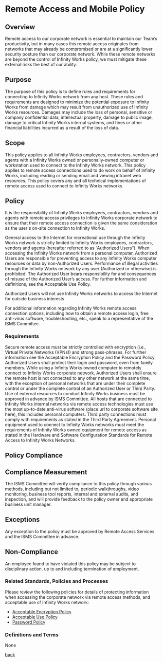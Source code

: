 # Remote Access and Mobile Policy

## Overview
Remote access to our corporate network is essential to maintain our Team’s productivity, but in many cases this remote access originates from networks that may already be compromised or are at a significantly lower security posture than our corporate network.  While these remote networks are beyond the control of Infinity Works policy, we must mitigate these external risks the best of our ability.

## Purpose
The purpose of this policy is to define rules and requirements for connecting to Infinity Works network from any host. These rules and requirements are designed to minimize the potential exposure to Infinity Works from damage which may result from unauthorized use of Infinity Works resources. Damages may include the loss of personal, sensitive or company confidential data, intellectual property, damage to public image, damage to critical Infinity Works internal systems, and fines or other financial liabilities incurred as a result of the loss of data.

## Scope
This policy applies to all Infinity Works employees, contractors, vendors and agents with a Infinity Works owned or personally-owned computer or workstation used to connect to the Infinity Works network. This policy applies to remote access connections used to do work on behalf of Infinity Works, including reading or sending email and viewing intranet web resources.  This policy covers any and all technical implementations of remote access used to connect to Infinity Works networks.

## Policy
It is the responsibility of Infinity Works employees, contractors, vendors and agents with remote access privileges to Infinity Works corporate network to ensure that their remote access connection is given the same consideration as the user's on-site connection to Infinity Works. 

General access to the Internet for recreational use through the Infinity Works network is strictly limited to Infinity Works employees, contractors, vendors and agents (hereafter referred to as “Authorized Users”).  When accessing the Infinity Works network from a personal computer, Authorized Users are responsible for preventing access to any Infinity Works computer resources or data by non-Authorized Users.  Performance of illegal activities through the Infinity Works network by any user (Authorized or otherwise) is prohibited.  The Authorized User bears responsibility for and consequences of misuse of the Authorized User’s access.  For further information and definitions, see the Acceptable Use Policy.

Authorized Users will not use Infinity Works networks to access the Internet for outside business interests.

For additional information regarding Infinity Works remote access connection options, including how to obtain a remote access login, free anti-virus software, troubleshooting, etc., speak to a representative of the ISMS Committee. 
             
### Requirements 
Secure remote access must be strictly controlled with encryption (i.e., Virtual Private Networks (VPNs)) and strong pass-phrases. For further information see the Acceptable Encryption Policy and the Password Policy. 
Authorized Users shall protect their login and password, even from family members. 
While using a Infinity Works owned computer to remotely connect to Infinity Works corporate network, Authorized Users shall ensure the remote host is not connected to any other network at the same time, with the exception of personal networks that are under their complete control or under the complete control of an Authorized User or Third Party. 
Use of external resources to conduct Infinity Works business must be approved in advance by ISMS Committee.
All hosts that are connected to Infinity Works internal networks via remote access technologies must use the most up-to-date anti-virus software (place url to corporate software site here), this includes personal computers. Third party connections must comply with requirements as stated in the Third Party Agreement. 
Personal equipment used to connect to Infinity Works networks must meet the requirements of Infinity Works owned equipment for remote access as stated in the Hardware and Software Configuration Standards for Remote Access to Infinity Works Networks. 

## Policy Compliance

## Compliance Measurement
The ISMS Committee will verify compliance to this policy through various methods, including but not limited to, periodic walkthroughs, video monitoring, business tool reports, internal and external audits, and inspection, and will provide feedback to the policy owner and appropriate business unit manager. 

## Exceptions
Any exception to the policy must be approved by Remote Access Services and the ISMS Committee in advance. 

## Non-Compliance
An employee found to have violated this policy may be subject to disciplinary action, up to and including termination of employment. 
   
   
### Related Standards, Policies and Processes
Please review the following policies for details of protecting information when accessing the corporate network via remote access methods, and acceptable use of Infinity Works network:

- [Acceptable Encryption Policy](../enduserencryptionkeyprotection/readme.md)
- [Acceptable Use Policy](../acceptableusage/readme.md)
- [Password Policy](../password/readme.md)
 
### Definitions and Terms
None

[back](../README.md#a-z-policies)
